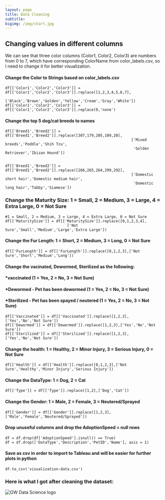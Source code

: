 ```yaml
---
layout: page
title: Data Cleaning
subtitle: 
bigimg: /img/start.jpg
---
```

## Changing values in different columns

We can see that three color columns (Color1, Color2, Color3) are numbers from 0 to 7, which have corresponding ColorName from color_labels.csv, so I need to change it for better visualization.

#### Change the Color to Strings based on color_labels.csv
```
df[['Color1','Color2','Color3']] = df[['Color1','Color2','Color3']].replace([1,2,3,4,5,6,7],
                            ['Black','Brown','Golden','Yellow','Cream','Gray','White'])
df[['Color1','Color2','Color3']] = df[['Color1','Color2','Color3']].replace(0,'none')
```
#### Change the top 5 dog/cat breeds to names
```
df[['Breed1','Breed2']] = df[['Breed1','Breed2']].replace([307,179,205,109,20],
                                                         ['Mixed breeds','Poddle','Shih Tzu',
                                                          'Golden Retriever','Ibizan Hound'])


df[['Breed1','Breed2']] = df[['Breed1','Breed2']].replace([266,265,264,299,292],
                                                         ['Domestic short hair','Domestic medium hair',
                                                          'Domestic long hair','Tabby','Siamese'])
```
### Change the Maturity Size: 1 = Small, 2 = Medium, 3 = Large, 4 = Extra Large, 0 = Not Sure
```
#1 = Small, 2 = Medium, 3 = Large, 4 = Extra Large, 0 = Not Sure
df[['MaturitySize']] = df[['MaturitySize']].replace([0,1,2,3,4],
                            ['Not Sure','Small','Medium','Large','Extra Large'])
```
#### Change the Fur Length: 1 = Short, 2 = Medium, 3 = Long, 0 = Not Sure
```
df[['FurLength']] = df[['FurLength']].replace([0,1,2,3],['Not Sure','Short','Medium','Long'])
```
#### Change the vacinated, Dewormed, Sterilized as the following: 
#### *vaccinated (1 = Yes, 2 = No, 3 = Not Sure)
#### *Dewormed - Pet has been dewormed (1 = Yes, 2 = No, 3 = Not Sure)
#### *Sterilized - Pet has been spayed / neutered (1 = Yes, 2 = No, 3 = Not Sure)
```
df[['Vaccinated']] = df[['Vaccinated']].replace([1,2,3],['Yes','No','Not Sure'])
df[['Dewormed']] = df[['Dewormed']].replace([1,2,3],['Yes','No','Not Sure'])
df[['Sterilized']] = df[['Sterilized']].replace([1,2,3],['Yes','No','Not Sure'])
```
#### Change the health: 1 = Healthy, 2 = Minor Injury, 3 = Serious Injury, 0 = Not Sure
```
df[['Health']] = df[['Health']].replace([0,1,2,3],['Not Sure','Healthy','Minor Injury','Serious Injury'])
```
#### Change the DataType: 1 = Dog, 2 = Cat
```
df[['Type']] = df[['Type']].replace([1,2],['Dog','Cat'])
```
#### Change the Gender: 1 = Male, 2 = Female, 3 = Neutered/Sprayed
```
df[['Gender']] = df[['Gender']].replace([1,2,3],['Male','Female','Neutered/Sprayed'])
```
#### Drop unuseful columns and drop the AdoptionSpeed = null rows
```
df = df.drop(df['AdoptionSpeed'].isnull() == True)
df = df.drop(['DataType','Description','PetID','Name'], axis = 1)
```
#### Save as csv in order to import to Tableau and will be easier for further plots in python
```
df.to_csv('visualization-data.csv')
```

### Here is what I got after cleaning the dataset:

![GW Data Science logo](/img/gwdsp.png)
